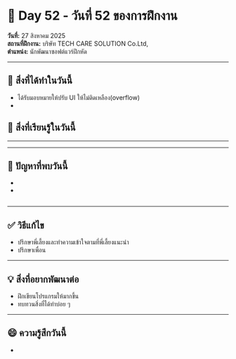 # 📅 Day 52 - วันที่ 52 ของการฝึกงาน
**วันที่:** 27 สิงหาคม 2025  
**สถานที่ฝึกงาน:** บริษัท TECH CARE SOLUTION Co.Ltd,  
**ตำแหน่ง:** นักพัฒนาซอฟต์แวร์ฝึกหัด


---

## 📝 สิ่งที่ได้ทำในวันนี้
- ได้รับมอบหมายให้ปรับ UI ให้ไม่ติดเหลือง(overflow)
-  
 

## 🎯 สิ่งที่เรียนรู้ในวันนี้ 


---




---

## 🤔 ปัญหาที่พบวันนี้
- 
- 


```

```


---

## ✅ วิธีแก้ไข
- ปรึกษาพี่เลี้ยงและทำความเข้าใจตามที่พี่เลี้ยงแนะนำ
- ปรึกษาเพื่อน



---

## 💡 สิ่งที่อยากพัฒนาต่อ
- ฝึกเขียนโปรแกรมให้มากขึ้น
- ทบทวนสิ่งที่ได้ทำบ่อย ๆ



---

## 😄 ความรู้สึกวันนี้
- 

